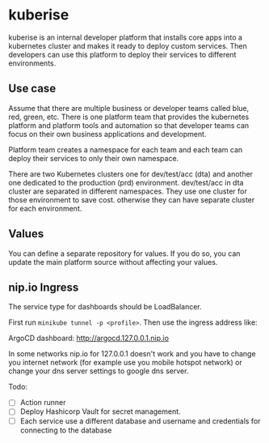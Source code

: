 # kuberise

kuberise is an internal developer platform that installs core apps into a kubernetes cluster and makes it ready to deploy custom services. Then developers can use this platform to deploy their services to different environments.

## Use case

Assume that there are multiple business or developer teams called blue, red, green, etc. There is one platform team that provides the kubernetes platform and platform tools and automation so that developer teams can focus on their own business applications and development.

Platform team creates a namespace for each team and each team can deploy their services to only their own namespace.

There are two Kubernetes clusters one for dev/test/acc (dta) and another one dedicated to the production (prd) environment. dev/test/acc in dta cluster are separated in different namespaces. They use one cluster for those environment to save cost. otherwise they can have separate cluster for each environment.

## Values

You can define a separate repository for values. If you do so, you can update the main platform source without affecting your values.

## nip.io Ingress

The service type for dashboards should be LoadBalancer.

First run `minikube tunnel -p <profile>`. Then use the ingress address like:

ArgoCD dashboard: http://argocd.127.0.0.1.nip.io

In some networks nip.io for 127.0.0.1 doesn't work and you have to change you internet network (for example use you mobile hotspot network) or change your dns server settings to google dns server.


Todo:
- [ ] Action runner
- [ ] Deploy Hashicorp Vault for secret management.
- [ ] Each service use a different database and username and credentials for connecting to the database
